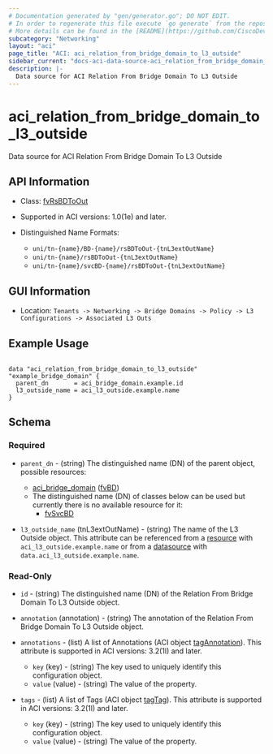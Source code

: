 ```yaml
---
# Documentation generated by "gen/generator.go"; DO NOT EDIT.
# In order to regenerate this file execute `go generate` from the repository root.
# More details can be found in the [README](https://github.com/CiscoDevNet/terraform-provider-aci/blob/master/README.md).
subcategory: "Networking"
layout: "aci"
page_title: "ACI: aci_relation_from_bridge_domain_to_l3_outside"
sidebar_current: "docs-aci-data-source-aci_relation_from_bridge_domain_to_l3_outside"
description: |-
  Data source for ACI Relation From Bridge Domain To L3 Outside
---
```


# aci_relation_from_bridge_domain_to_l3_outside #

Data source for ACI Relation From Bridge Domain To L3 Outside

## API Information ##

* Class: [fvRsBDToOut](https://pubhub.devnetcloud.com/media/model-doc-latest/docs/app/index.html#/objects/fvRsBDToOut/overview)

* Supported in ACI versions: 1.0(1e) and later.

* Distinguished Name Formats:
  - `uni/tn-{name}/BD-{name}/rsBDToOut-{tnL3extOutName}`
  - `uni/tn-{name}/rsBDToOut-{tnL3extOutName}`
  - `uni/tn-{name}/svcBD-{name}/rsBDToOut-{tnL3extOutName}`

## GUI Information ##

* Location: `Tenants -> Networking -> Bridge Domains -> Policy -> L3 Configurations -> Associated L3 Outs`

## Example Usage ##

```hcl

data "aci_relation_from_bridge_domain_to_l3_outside" "example_bridge_domain" {
  parent_dn       = aci_bridge_domain.example.id
  l3_outside_name = aci_l3_outside.example.name
}

```

## Schema ##

### Required ###

* `parent_dn` - (string) The distinguished name (DN) of the parent object, possible resources:
  - [aci_bridge_domain](https://registry.terraform.io/providers/CiscoDevNet/aci/latest/docs/resources/bridge_domain) ([fvBD](https://pubhub.devnetcloud.com/media/model-doc-latest/docs/app/index.html#/objects/fvBD/overview))
  - The distinguished name (DN) of classes below can be used but currently there is no available resource for it:
    - [fvSvcBD](https://pubhub.devnetcloud.com/media/model-doc-latest/docs/app/index.html#/objects/fvSvcBD/overview)

* `l3_outside_name` (tnL3extOutName) - (string) The name of the L3 Outside object. This attribute can be referenced from a [resource](https://registry.terraform.io/providers/CiscoDevNet/aci/latest/docs/resources/l3_outside) with `aci_l3_outside.example.name` or from a [datasource](https://registry.terraform.io/providers/CiscoDevNet/aci/latest/docs/data-sources/l3_outside) with `data.aci_l3_outside.example.name`.

### Read-Only ###

* `id` - (string) The distinguished name (DN) of the Relation From Bridge Domain To L3 Outside object.
* `annotation` (annotation) - (string) The annotation of the Relation From Bridge Domain To L3 Outside object.

* `annotations` - (list) A list of Annotations (ACI object [tagAnnotation](https://pubhub.devnetcloud.com/media/model-doc-latest/docs/app/index.html#/objects/tagAnnotation/overview)). This attribute is supported in ACI versions: 3.2(1l) and later.
  * `key` (key) - (string) The key used to uniquely identify this configuration object.
  * `value` (value) - (string) The value of the property.

* `tags` - (list) A list of Tags (ACI object [tagTag](https://pubhub.devnetcloud.com/media/model-doc-latest/docs/app/index.html#/objects/tagTag/overview)). This attribute is supported in ACI versions: 3.2(1l) and later.
  * `key` (key) - (string) The key used to uniquely identify this configuration object.
  * `value` (value) - (string) The value of the property.
